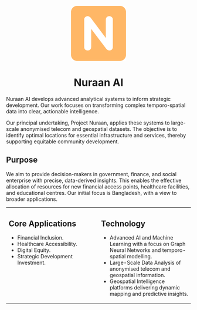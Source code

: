 <p align="center">
  <img src="/profile/nuraan-logo.png" alt="Nuraan AI Logo" width="150"/>
</p>
<h1 align="center">Nuraan AI</h1>

Nuraan AI develops advanced analytical systems to inform strategic development. Our work focuses on transforming complex temporo-spatial data into clear, actionable intelligence.

Our principal undertaking, Project Nuraan, applies these systems to large-scale anonymised telecom and geospatial datasets. The objective is to identify optimal locations for essential infrastructure and services, thereby supporting equitable community development.

## Purpose

We aim to provide decision-makers in government, finance, and social enterprise with precise, data-derived insights. This enables the effective allocation of resources for new financial access points, healthcare facilities, and educational centres. Our initial focus is Bangladesh, with a view to broader applications.

<table width="100%">
<tr>
<td width="50%" valign="top">

## Core Applications
<ul>
  <li>Financial Inclusion.</li>
  <li>Healthcare Accessibility.</li>
  <li>Digital Equity.</li>
  <li>Strategic Development Investment.</li>
</ul>

</td>
<td width="50%" valign="top">

## Technology

<ul>
  <li>Advanced AI and Machine Learning with a focus on Graph Neural Networks and temporo-spatial modelling.</li>
  <li>Large-Scale Data Analysis of anonymised telecom and geospatial information.</li>
  <li>Geospatial Intelligence platforms delivering dynamic mapping and predictive insights.</li>
</ul>

</td>
</tr>
</table>

